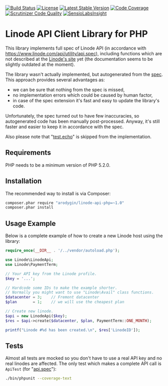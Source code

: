 [![Build Status](https://travis-ci.org/arodygin/linode-api-php.svg)](https://travis-ci.org/arodygin/linode-api-php)
[![License](https://poser.pugx.org/arodygin/linode-api-php/license.svg)](https://packagist.org/packages/arodygin/linode-api-php)
[![Latest Stable Version](https://poser.pugx.org/arodygin/linode-api-php/v/stable.svg)](https://packagist.org/packages/arodygin/linode-api-php)
[![Code Coverage](https://scrutinizer-ci.com/g/arodygin/linode-api-php/badges/coverage.png?b=master)](https://scrutinizer-ci.com/g/arodygin/linode-api-php/?branch=master)
[![Scrutinizer Code Quality](https://scrutinizer-ci.com/g/arodygin/linode-api-php/badges/quality-score.png?b=master)](https://scrutinizer-ci.com/g/arodygin/linode-api-php/?branch=master)
[![SensioLabsInsight](https://insight.sensiolabs.com/projects/727b4566-d4ae-49a3-90de-b4a607d514bc/mini.png)](https://insight.sensiolabs.com/projects/727b4566-d4ae-49a3-90de-b4a607d514bc)

# Linode API Client Library for PHP

This library implements full spec of Linode API (in accordance with https://www.linode.com/api/utility/api.spec), including functions which are not described at the [Linode's site](https://www.linode.com/api) yet (the documentation seems to be slightly outdated at the moment).

The library wasn't actually implemented, but autogenerated from the [spec](https://api.linode.com/?api_action=api.spec). This approach provides several advantages as:
 * we can be sure that nothing from the spec is missed,
 * no implementation errors which could be caused by human factor,
 * in case of the spec extension it's fast and easy to update the library's code.

Unfortunately, the spec turned out to have few inaccuracies, so autogenerated code has been manually post-processed. Anyway, it's still faster and easier to keep it in accordance with the spec.

Also please note that "[test.echo](https://www.linode.com/api/utility/test.echo)" is skipped from the implementation.

## Requirements

PHP needs to be a minimum version of PHP 5.2.0.

## Installation

The recommended way to install is via Composer:

```bash
composer.phar require "arodygin/linode-api-php=~1.0"
composer.phar install
```

## Usage Example

Below is a complete example of how to create a new Linode host using the library:

```php
require_once(__DIR__ . '/../vendor/autoload.php');

use Linode\LinodeApi;
use Linode\PaymentTerm;

// Your API key from the Linode profile.
$key = '...';

// Hardcode some IDs to make the example shorter.
// Normally you might want to use "Linode\Avail" class functions.
$datacenter = 3;    // Fremont datacenter
$plan       = 1;    // we will use the cheapest plan

// Create new linode.
$api = new LinodeApi($key);
$res = $api->create($datacenter, $plan, PaymentTerm::ONE_MONTH);

printf("Linode #%d has been created.\n", $res['LinodeID']);
```

## Tests

Almost all tests are mocked so you don't have to use a real API key and no real linodes are affected. The only test which makes a complete API call is `ApiTest` (for "[api.spec](https://www.linode.com/api/utility/api.spec)"):

```bash
./bin/phpunit --coverage-text
```
